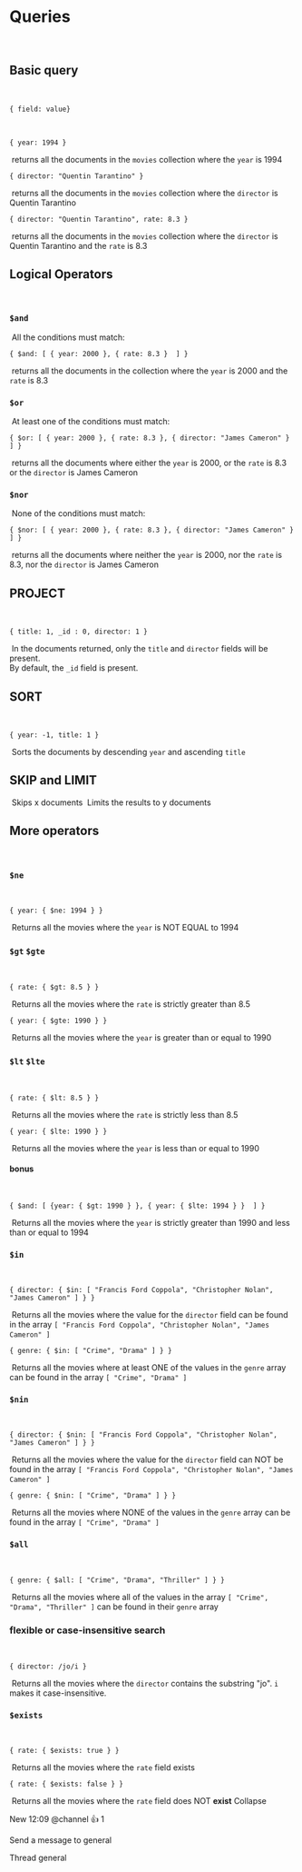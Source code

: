 # Queries
​
## Basic query
​
```
{ field: value}
```
​
```
{ year: 1994 }
```
​
returns all the documents in the `movies` collection where the `year` is 1994
​
```
{ director: "Quentin Tarantino" }
```
​
returns all the documents in the `movies` collection where the `director` is Quentin Tarantino
​
```
{ director: "Quentin Tarantino", rate: 8.3 }
```
​
returns all the documents in the `movies` collection where the `director` is Quentin Tarantino and the `rate` is 8.3
​
## Logical Operators
​
### `$and`
​
All the conditions must match:
​
```
{ $and: [ { year: 2000 }, { rate: 8.3 }  ] }
```
​
returns all the documents in the collection where the `year` is 2000 and the `rate` is 8.3
​
### `$or`
​
At least one of the conditions must match:
​
```
{ $or: [ { year: 2000 }, { rate: 8.3 }, { director: "James Cameron" } ] }
```
​
returns all the documents where either the `year` is 2000, or the `rate` is 8.3 or the `director` is James Cameron
​
### `$nor`
​
None of the conditions must match:
​
```
{ $nor: [ { year: 2000 }, { rate: 8.3 }, { director: "James Cameron" } ] }
```
​
returns all the documents where neither the `year` is 2000, nor the `rate` is 8.3, nor the `director` is James Cameron
​
## PROJECT
​
```
{ title: 1, _id : 0, director: 1 }
```
​
In the documents returned, only the `title` and `director` fields will be present.  
By default, the `_id` field is present.
​
## SORT
​
```
{ year: -1, title: 1 }
```
​
Sorts the documents by descending `year` and ascending `title`
​
## SKIP and LIMIT
​
Skips x documents
​
Limits the results to y documents
​
## More operators
​
### `$ne`
​
```
{ year: { $ne: 1994 } }
```
​
Returns all the movies where the `year` is NOT EQUAL to 1994
​
### `$gt` `$gte`
​
```
{ rate: { $gt: 8.5 } }
```
​
Returns all the movies where the `rate` is strictly greater than 8.5
​
```
{ year: { $gte: 1990 } }
```
​
Returns all the movies where the `year` is greater than or equal to 1990
​
### `$lt` `$lte`
​
```
{ rate: { $lt: 8.5 } }
```
​
Returns all the movies where the `rate` is strictly less than 8.5
​
```
{ year: { $lte: 1990 } }
```
​
Returns all the movies where the `year` is less than or equal to 1990
​
#### bonus
​
```
{ $and: [ {year: { $gt: 1990 } }, { year: { $lte: 1994 } }  ] }
```
​
Returns all the movies where the `year` is strictly greater than 1990 and less than or equal to 1994
​
### `$in`
​
```
{ director: { $in: [ "Francis Ford Coppola", "Christopher Nolan", "James Cameron" ] } }
```
​
Returns all the movies where the value for the `director` field can be found in the array `[ "Francis Ford Coppola", "Christopher Nolan", "James Cameron" ]`
​
```
{ genre: { $in: [ "Crime", "Drama" ] } }
```
​
Returns all the movies where at least ONE of the values in the `genre` array can be found in the array `[ "Crime", "Drama" ]`
​
### `$nin`
​
```
{ director: { $nin: [ "Francis Ford Coppola", "Christopher Nolan", "James Cameron" ] } }
```
​
Returns all the movies where the value for the `director` field can NOT be found in the array `[ "Francis Ford Coppola", "Christopher Nolan", "James Cameron" ]`
​
```
{ genre: { $nin: [ "Crime", "Drama" ] } }
```
​
Returns all the movies where NONE of the values in the `genre` array can be found in the array `[ "Crime", "Drama" ]`
​
### `$all`
​
```
{ genre: { $all: [ "Crime", "Drama", "Thriller" ] } }
```
​
Returns all the movies where all of the values in the array `[ "Crime", "Drama", "Thriller" ]` can be found in their `genre` array
​
### flexible or case-insensitive search
​
```
{ director: /jo/i }
```
​
Returns all the movies where the `director` contains the substring "jo". `i` makes it case-insensitive.
​
### `$exists`
​
```
{ rate: { $exists: true } }
```
​
Returns all the movies where the `rate` field exists
​
```
{ rate: { $exists: false } }
```
​
Returns all the movies where the `rate` field does NOT **exist**
Collapse








New
12:09
@channel
:+1:
1








Send a message to general






Thread
﻿general

